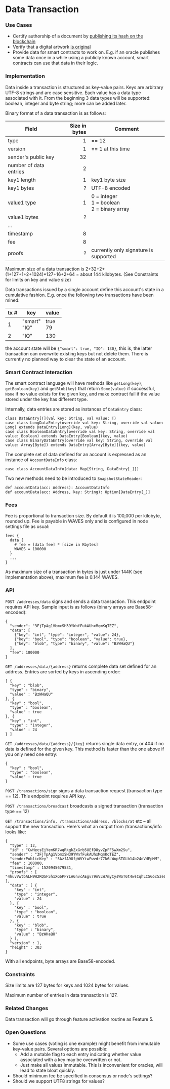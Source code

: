 # Data Transaction

### Use Cases

* Certify authorship of a document by [publishing its hash on the blockchain](https://techcrunch.com/2015/11/20/stampery-now-lets-you-certify-documents-using-the-blockchain-and-your-real-identity)
* Verify that a digital artwork [is original](http://classic.monegraph.com)
* Provide data for smart contracts to work on. E.g. if an oracle publishes some data once in a while using a publicly known account, smart contracts can use that data in their logic.

### Implementation

Data inside a transaction is structured as key-value pairs. Keys are arbitrary UTF-8 strings and are case sensitive. Each value has a data type associated with it. From the beginning 3 data types will be supported: boolean, integer and byte string; more can be added later.

Binary format of a data transaction is as follows:

| Field | Size in bytes | Comment |
| ----- | -------------:| ----- |
| type | 1 | == 12 |
| version | 1 | == 1 at this time |
| sender's public key | 32 |
| number of data entries | 2 |
| key1 length | 1 | key1 byte size |
| key1 bytes | ? | UTF-8 encoded |
| value1 type | 1 | 0 = integer<br>1 = boolean<br>2 = binary array |
| value1 bytes | ? |
|...|
| timestamp | 8 |
| fee | 8 |
| proofs | ? | currently only signature is supported |

Maximum size of a data transaction is 2+32+2+(1+127+1+2+1024)*127+16+2+64 = about 144 kilobytes. (See Constraints for limits on key and value size)

Data transactions issued by a single account define this account's state in a cumulative fashion. E.g. once the following two transactions have been mined:

| tx # | key | value |
| --- | --- | --- |
| 1 | "smart"<br>"IQ" | true<br>79 |
| 2 | "IQ" | 130 |

the account state will be `{"smart": true, "IQ": 130}`, this is, the latter transaction can overwrite existing keys but not delete them. There is currently no planned way to clear the state of an account.

### Smart Contract Interaction

The smart contract language will have methods like `getLong(key)`, `getBoolean(key)` and `getBlob(key)` that return `Some(value)` if successful, `None` if no value exists for the given key, and make contract fail if the value stored under the key has different type.

Internally, data entries are stored as instances of `DataEntry` class:
```
class DataEntry[T](val key: String, val value: T)
case class LongDataEntry(override val key: String, override val value: Long) extends DataEntry[Long](key, value)
case class BooleanDataEntry(override val key: String, override val value: Boolean) extends DataEntry[Boolean](key, value)
case class BinaryDataEntry(override val key: String, override val value: Array[Byte]) extends DataEntry[Array[Byte]](key, value)
```
The complete set of data defined for an account is expressed as an instance of `AccountDataInfo` class:
```
case class AccountDataInfo(data: Map[String, DataEntry[_]])
```
Two new methods need to be introduced to `SnapshotStateReader`:
```
def accountData(acc: Address): AccountDataInfo
def accountData(acc: Address, key: String): Option[DataEntry[_]]
```

### Fees

Fee is proportional to transaction size. By default it is 100,000 per kilobyte, rounded up. Fee is payable in WAVES only and is configured in node settings file as usual:
```
fees {
  data {
    # fee = [data fee] * [size in Kbytes]
    WAVES = 100000
  }
  ... 
}
```

As maximum size of a transaction in bytes is just under 144K (see Implementation above), maximum fee is 0.144 WAVES.

### API

`POST /addresses/data` signs and sends a data transaction. This endpoint requires API key. Sample input is as follows (binary arrays are Base58-encoded):
```
{
  "sender": "3FjTpAg1VbmxSH39YWnfFukAUhxMqmKqTEZ",
  "data": [
    {"key": "int", "type": "integer", "value": 24},
    {"key": "bool", "type": "boolean", "value": true},
    {"key": "blob", "type": "binary", "value": "BzWHaQU"}
  ],
  "fee": 100000
}
```

`GET /addresses/data/{address}` returns complete data set defined for an address. Entries are sorted by keys in ascending order:
```
[ {
  "key" : "blob",
  "type" : "binary",
  "value" : "BzWHaQU"
}, {
  "key" : "bool",
  "type" : "boolean",
  "value" : true
}, {
  "key" : "int",
  "type" : "integer",
  "value" : 24
} ]
```

`GET /addresses/data/{address}/{key}` returns single data entry, or 404 if no data is defined for the given key. This method is faster than the one above if you only need one entry:
```
{
  "key" : "bool",
  "type" : "boolean",
  "value" : true
}
```

`POST /transactions/sign` signs a data transaction request (transaction type == 12). This endpoint requires API key.

`POST /transactions/broadcast` broadcasts a signed transaction (transaction type == 12)

`GET /transactions/info, /transactions/address, /blocks/at` etc – all support the new transaction. Here's what an output from /transactions/info looks like:
```
{
  "type" : 12,
  "id" : "CwHecsEjYemKR7wqRkgkZxGrb5UEfD8yvZpFF5wXm2Su",
  "sender" : "3FjTpAg1VbmxSH39YWnfFukAUhxMqmKqTEZ",
  "senderPublicKey" : "5AzfA9UfpWVYiwFwvdr77k6LWupSTGLb14b24oVdEpMM",
  "fee" : 100000,
  "timestamp" : 1520945679531,
  "proofs" : [ "4huvVwtbALH9W2RQSF5h1XG6PFYLA6nvcAEgv79nVLW7myCysWST6t4wsCqhLCSGoc5zeLxG6MEHpcnB6DPy3XWr" ],
  "data" : [ {
    "key" : "int",
    "type" : "integer",
    "value" : 24
  }, {
    "key" : "bool",
    "type" : "boolean",
    "value" : true
  }, {
    "key" : "blob",
    "type" : "binary",
    "value" : "BzWHaQU"
  } ],
  "version" : 1,
  "height" : 303
}
```

With all endpoints, byte arrays are Base58-encoded.

### Constraints

Size limits are 127 bytes for keys and 1024 bytes for values.

Maximum number of entries in data transaction is 127.

### Related Changes

Data transaction will go through feature activation routine as Feature 5.

### Open Questions

* Some use cases (voting is one example) might benefit from immutable key-value pairs. Several options are possible:
   * Add a mutable flag to each entry indicating whether value associated with a key may be overwritten or not.
   * Just make all values immutable. This is inconvenient for oracles, will lead to state bloat quickly.
* Should minimum fee be specified in consensus or node's settings?
* Should we support UTF8 strings for values?
